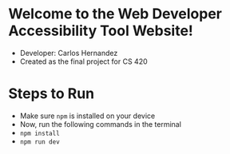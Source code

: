 # Welcome to the Web Developer Accessibility Tool Website!

- Developer: Carlos Hernandez
- Created as the final project for CS 420

# Steps to Run

- Make sure `npm` is installed on your device
- Now, run the following commands in the terminal
- `npm install`
- `npm run dev`